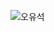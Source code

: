 ![오유석](https://user-images.githubusercontent.com/107418955/195261178-81b5aa20-de94-4388-b1f1-c1f0d3b2acdb.PNG)
